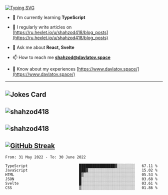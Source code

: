 [![Typing SVG](https://readme-typing-svg.herokuapp.com?font=Turret+Road&height=30&lines=HI!+I%60m+Frontend+Developer)](https://git.io/typing-svg)

- 🌱 I’m currently learning **TypeScript**

- 📝 I regularly write articles on [https://ru.hexlet.io/u/shahzod418/blog_posts](https://ru.hexlet.io/u/shahzod418/blog_posts)

- 💬 Ask me about **React, Svelte**

- 📫 How to reach me **shahzod@davlatov.space**

- 📄 Know about my experiences [https://www.davlatov.space/](https://www.davlatov.space/)

---
![Jokes Card](https://readme-jokes.vercel.app/api?theme=radical)
---
![shahzod418](https://github-readme-stats.vercel.app/api/top-langs?username=shahzod418&show_icons=true&theme=radical&locale=en&layout=compact)
---
![shahzod418](https://github-readme-stats.vercel.app/api?username=shahzod418&show_icons=true&theme=radical&locale=en&count_private=true)
---
[![GitHub Streak](http://github-readme-streak-stats.herokuapp.com?user=shahzod418&theme=radical&date_format=M%20j%5B%2C%20Y%5D)](https://git.io/streak-stats)
---
<!--START_SECTION:waka-->

```text
From: 31 May 2022 - To: 30 June 2022

TypeScript                       ████████████████▓░░░░░░░░   67.11 %
JavaScript                       ███▓░░░░░░░░░░░░░░░░░░░░░   15.02 %
HTML                             █▒░░░░░░░░░░░░░░░░░░░░░░░   05.53 %
JSON                             █░░░░░░░░░░░░░░░░░░░░░░░░   03.68 %
Svelte                           █░░░░░░░░░░░░░░░░░░░░░░░░   03.61 %
CSS                              ▒░░░░░░░░░░░░░░░░░░░░░░░░   01.86 %
```

<!--END_SECTION:waka-->
